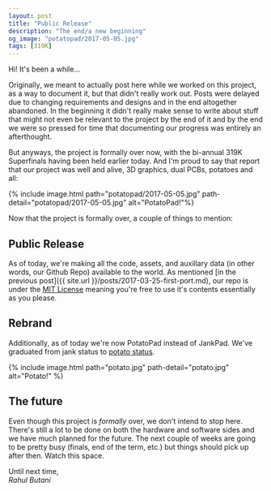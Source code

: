 ```yaml
---
layout: post
title: "Public Release"
description: "The end/a new beginning"
og_image: "potatopad/2017-05-05.jpg"
tags: [319K]
---
```


Hi! It's been a while...

Originally, we meant to actually post here while we worked on this project, as a way to document it, but that didn't really work out. Posts were delayed due to changing requirements and designs and in the end altogether abandoned. In the beginning it didn't really make sense to write about stuff that might not even be relevant to the project by the end of it and by the end we were so pressed for time that documenting our progress was entirely an afterthought.

But anyways, the project is formally over now, with the bi-annual 319K Superfinals having been held earlier today. And I'm proud to say that report that our project was well and alive, 3D graphics, dual PCBs, potatoes and all:

{% include image.html path="potatopad/2017-05-05.jpg" path-detail="potatopad/2017-05-05.jpg" alt="PotatoPad!"%}

Now that the project is formally over, a couple of things to mention:

## Public Release

As of today, we're making all the code, assets, and auxillary data (in other words, our Github Repo) available to the world. As mentioned [in the previous post]({{ site.url }}/posts/2017-03-25-first-port.md), our repo is under the [MIT License](https://opensource.org/licenses/MIT) meaning you're free to use it's contents essentially as you please.

## Rebrand

Additionally, as of today we're now PotatoPad instead of JankPad. We've graduated from jank status to [potato status](https://pbs.twimg.com/profile_images/695279873284149250/Ygp6NQBp.jpg).


{% include image.html path="potato.jpg" path-detail="potato.jpg" alt="Potato!" %}

## The future

Even though this project is _formally_ over, we don't intend to stop here. There's still a lot to be done on both the hardware and software sides and we have much planned for the future. The next couple of weeks are going to be pretty busy (finals, end of the term, etc.) but things should pick up after then. Watch this space.

Until next time, <br/>
_Rahul Butani_